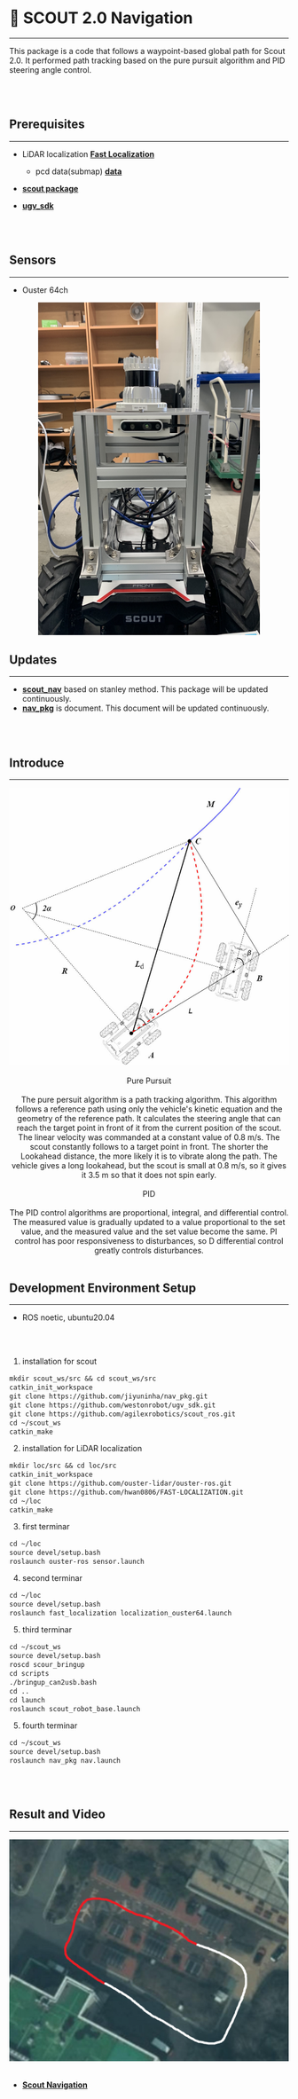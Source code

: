   
# 🚀 SCOUT 2.0 Navigation 
---

This package is a code that follows a waypoint-based global path for Scout 2.0. It performed path tracking based on the pure pursuit algorithm and PID steering angle control.


<br/><br/>

## **Prerequisites**
---
- LiDAR localization [**Fast Localization**](https://github.com/hwan0806/FAST-LOCALIZATION)
  - pcd data(submap) [**data**](https://drive.google.com/file/d/1uJNYgAl9EpmnVGMoPCPvhDYSY3XAQz-t/view?usp=sharing)
  
- [**scout package**](https://github.com/agilexrobotics/scout_ros)
- [**ugv_sdk**](https://github.com/westonrobot/ugv_sdk)

<br/><br/>

## **Sensors**
---
- Ouster 64ch 
<p align="center"><img src="./fig/mount.jpg"  width="400" height="600"/>


## **Updates**
---
- [**scout_nav**](https://github.com/jiyuninha/nav_pkg_stanley) based on stanley method. This package will be updated continuously. 
- [**nav_pkg**]() is document. This document will be updated continuously.

<br/><br/>

## **Introduce**
---
<p align="center"><img src="./fig/purepursuit.jpg" width="600" height="500"/>
<br/><br/>
Pure Pursuit
<br/><br/>
The pure persuit algorithm is a path tracking algorithm. This algorithm follows a reference path using only the vehicle's kinetic equation and the geometry of the reference path. It calculates the steering angle that can reach the target point in front of it from the current position of the scout. The linear velocity was commanded at a constant value of 0.8 m/s. The scout constantly follows to a target point in front. The shorter the Lookahead distance, the more likely it is to vibrate along the path. The vehicle gives a long lookahead, but the scout is small at 0.8 m/s, so it gives it 3.5 m so that it does not spin early.
<br/><br/>
PID
<br/><br/>
The PID control algorithms are proportional, integral, and differential control. The measured value is gradually updated to a value proportional to the set value, and the measured value and the set value become the same. PI control has poor responsiveness to disturbances, so D differential control greatly controls disturbances.
<br/><br/>

## **Development Environment Setup**
---
- ROS noetic, ubuntu20.04

<br/>
<br/>

1. installation for scout 
```
mkdir scout_ws/src && cd scout_ws/src
catkin_init_workspace
git clone https://github.com/jiyuninha/nav_pkg.git
git clone https://github.com/westonrobot/ugv_sdk.git
git clone https://github.com/agilexrobotics/scout_ros.git
cd ~/scout_ws
catkin_make

```

2. installation for LiDAR localization
```
mkdir loc/src && cd loc/src
catkin_init_workspace
git clone https://github.com/ouster-lidar/ouster-ros.git
git clone https://github.com/hwan0806/FAST-LOCALIZATION.git
cd ~/loc 
catkin_make
```

3. first terminar
```
cd ~/loc
source devel/setup.bash
roslaunch ouster-ros sensor.launch
```
4. second terminar
```
cd ~/loc 
source devel/setup.bash
roslaunch fast_localization localization_ouster64.launch
```
5. third terminar
```
cd ~/scout_ws 
source devel/setup.bash
roscd scour_bringup 
cd scripts 
./bringup_can2usb.bash
cd ..
cd launch 
roslaunch scout_robot_base.launch
```
5. fourth terminar
```
cd ~/scout_ws
source devel/setup.bash
roslaunch nav_pkg nav.launch
```

<br/><br/>

## **Result and Video**
---
<p align="center"><img src="./fig/globalpath.png"  width="600" height="400"/>
<br/><br/>

- [**Scout Navigation**](https://youtu.be/myETR4duN9g)

